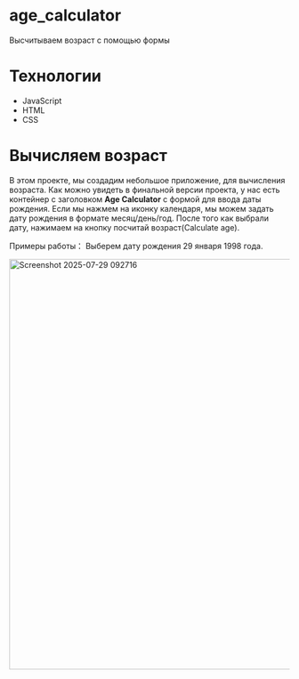 # age_calculator
Высчитываем возраст с помощью формы
# Технологии
- JavaScript
- HTML
- CSS
# Вычисляем возраст

В этом проекте, мы создадим небольшое приложение, для вычисления возраста. Как можно увидеть в финальной версии проекта, у нас есть контейнер с заголовком **Age Calculator** с формой для ввода даты рождения. Если мы нажмем на иконку календаря, мы можем задать дату рождения в формате месяц/день/год. После того как выбрали дату, нажимаем на кнопку посчитай возраст(Calculate age). 

Примеры работы： Выберем дату рождения 29 января 1998 года.

<img width="1539" height="738" alt="Screenshot 2025-07-29 092716" src="https://github.com/user-attachments/assets/1b30b27b-b88e-4880-9db0-3c44beee86bd" />
